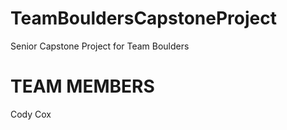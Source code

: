 # TeamBouldersCapstoneProject
Senior Capstone Project for Team Boulders

TEAM MEMBERS
=====================================
Cody Cox